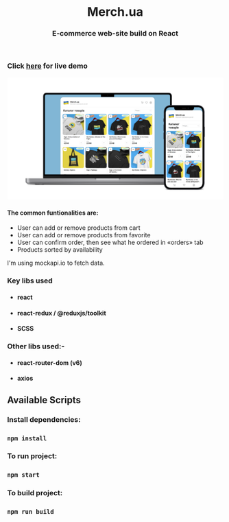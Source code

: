 <!-- PROJECT LOGO -->
<p align="center">

  <h1 align="center">Merch.ua</h1>

  <h3 align="center">
   E-commerce web-site build on React
  </h3>
 <br />
 
 ### Click <a href="https://antony-efanov.github.io/e-commerce-ua-merch/">here</a> for live demo   

</p>

<!-- ABOUT THE PROJECT -->

![Home page](https://github.com/antony-efanov/e-commerce-ua-merch/blob/master/public/img/e-commerce_promo.png?raw=true "Ekart home page")

#### The common funtionalities are:

- User can add or remove products from cart
- User can add or remove products from favorite
- User can confirm order, then see what he ordered in «orders» tab
- Products sorted by availability

I'm using mockapi.io to fetch data.

### Key libs used

- #### react
- #### react-redux / @reduxjs/toolkit
- #### SCSS

### Other libs used:-

- #### react-router-dom (v6)
- #### axios

<!-- GETTING STARTED -->

## Available Scripts

### Install dependencies:

### `npm install`

### To run project:

### `npm start`

### To build project:

### `npm run build`

